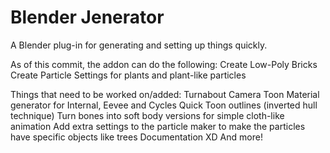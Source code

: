 # Blender Jenerator
A Blender plug-in for generating and setting up things quickly.

As of this commit, the addon can do the following:
    Create Low-Poly Bricks
    Create Particle Settings for plants and plant-like particles

Things that need to be worked on/added:
    Turnabout Camera
    Toon Material generator for Internal, Eevee and Cycles
    Quick Toon outlines (inverted hull technique)
    Turn bones into soft body versions for simple cloth-like animation
    Add extra settings to the particle maker to make the particles have specific objects like trees
    Documentation XD
    And more!
